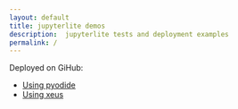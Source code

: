 ```yaml
--- 
layout: default
title: jupyterlite demos
description:  jupyterlite tests and deployment examples
permalink: /
---
```

Deployed on GiHub:
- [Using pyodide](https://jupyter-ed.github.io/jupyterlite-pyodide)
- [Using xeus](https://jupyter-ed.github.io/jupyterlite-xeus)

